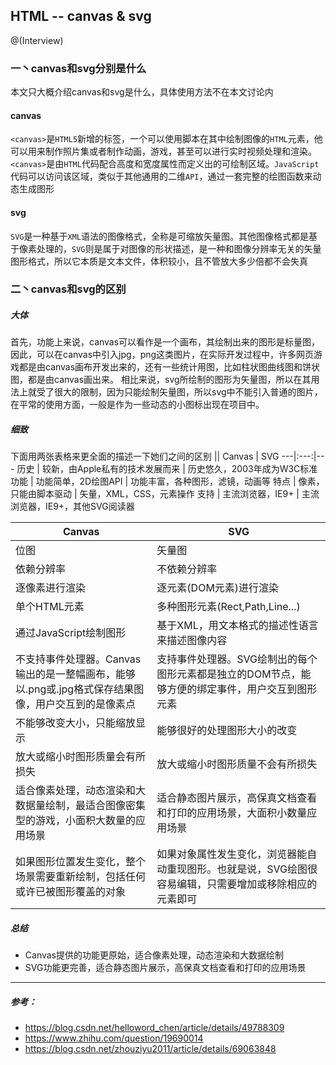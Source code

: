 ## HTML -- canvas & svg

@(Interview)

### 一丶canvas和svg分别是什么
本文只大概介绍canvas和svg是什么，具体使用方法不在本文讨论内
#### canvas
`<canvas>`是`HTML5`新增的标签，一个可以使用脚本在其中绘制图像的`HTML`元素，他可以用来制作照片集或者制作动画，游戏，甚至可以进行实时视频处理和渲染。
`<canvas>`是由`HTML`代码配合高度和宽度属性而定义出的可绘制区域。`JavaScript`代码可以访问该区域，类似于其他通用的二维`API`，通过一套完整的绘图函数来动态生成图形
#### svg
`SVG`是一种基于`XML`语法的图像格式，全称是可缩放矢量图。其他图像格式都是基于像素处理的，`SVG`则是属于对图像的形状描述，是一种和图像分辨率无关的矢量图形格式，所以它本质是文本文件，体积较小，且不管放大多少倍都不会失真

### 二丶canvas和svg的区别

##### 大体
首先，功能上来说，canvas可以看作是一个画布，其绘制出来的图形是标量图，因此，可以在canvas中引入jpg，png这类图片，在实际开发过程中，许多网页游戏都是由canvas画布开发出来的，还有一些统计用图，比如柱状图曲线图和饼状图，都是由canvas画出来。
相比来说，svg所绘制的图形为矢量图，所以在其用法上就受了很大的限制，因为只能绘制矢量图，所以svg中不能引入普通的图片，在平常的使用方面，一般是作为一些动态的小图标出现在项目中。

##### 细致

下面用两张表格来更全面的描述一下她们之间的区别
|| Canvas | SVG
---|:---:|---
历史 | 较新，由Apple私有的技术发展而来 | 历史悠久，2003年成为W3C标准
功能 | 功能简单，2D绘图API | 功能丰富，各种图形，滤镜，动画等
特点 | 像素，只能由脚本驱动 | 矢量，XML，CSS，元素操作
支持 | 主流浏览器，IE9+ | 主流浏览器，IE9+，其他SVG阅读器

Canvas | SVG
---|---
位图 | 矢量图
依赖分辨率 | 不依赖分辨率
逐像素进行渲染 | 逐元素(DOM元素)进行渲染
单个HTML元素 | 多种图形元素(Rect,Path,Line...)
通过JavaScript绘制图形 | 基于XML，用文本格式的描述性语言来描述图像内容
不支持事件处理器。Canvas输出的是一整幅画布，能够以.png或.jpg格式保存结果图像，用户交互到的是像素点 | 支持事件处理器。SVG绘制出的每个图形元素都是独立的DOM节点，能够方便的绑定事件，用户交互到图形元素
不能够改变大小，只能缩放显示 | 能够很好的处理图形大小的改变
放大或缩小时图形质量会有所损失 | 放大或缩小时图形质量不会有所损失
适合像素处理，动态渲染和大数据量绘制，最适合图像密集型的游戏，小面积大数量的应用场景 | 适合静态图片展示，高保真文档查看和打印的应用场景，大面积小数量应用场景
如果图形位置发生变化，整个场景需要重新绘制，包括任何或许已被图形覆盖的对象 | 如果对象属性发生变化，浏览器能自动重现图形。也就是说，SVG绘图很容易编辑，只需要增加或移除相应的元素即可

##### 总结

- Canvas提供的功能更原始，适合像素处理，动态渲染和大数据绘制
- SVG功能更完善，适合静态图片展示，高保真文档查看和打印的应用场景


---

##### 参考：
- <a href="https://blog.csdn.net/helloword_chen/article/details/49788309">https://blog.csdn.net/helloword_chen/article/details/49788309</a>
- <a href="https://www.zhihu.com/question/19690014">https://www.zhihu.com/question/19690014</a>
- <a href="https://blog.csdn.net/zhouziyu2011/article/details/69063848">https://blog.csdn.net/zhouziyu2011/article/details/69063848</a>
